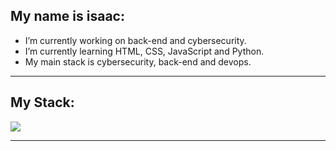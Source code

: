 ## My name is isaac:

-  I’m currently working on back-end and cybersecurity.
-  I’m currently learning HTML, CSS, JavaScript and Python.
-  My main stack is cybersecurity, back-end and devops.
   
<hr>

## My Stack:

<img src="https://skillicons.dev/icons?i=vscode,html,css,python,django,mysql,github,bootstrap,kali,linux" />

<hr>

